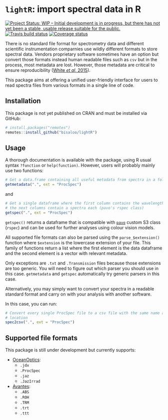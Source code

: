 # `lightR`: import spectral data in R


[![Project Status: WIP – Initial development is in progress, but there has not yet been a stable, usable release suitable for the public.](https://www.repostatus.org/badges/latest/wip.svg)](https://www.repostatus.org/#wip)
[![Travis build status](https://travis-ci.org/Bisaloo/lightR.svg?branch=master)](https://travis-ci.org/Bisaloo/lightR)
[![Coverage status](https://codecov.io/gh/Bisaloo/lightR/branch/master/graph/badge.svg)](https://codecov.io/github/Bisaloo/lightR?branch=master)

There is no standard file format for spectrometry data and different scientific
instrumentation comparnies use wildly different formats to store spectral data.
Vendors proprietary software sometimes have an option but convert those formats
instead human readable files such as `csv` but in the process, most metadata
are lost. However, those metadata are critical to ensure reproducibility ([White
*et al*, 2015](https://doi.org/10.1016/j.anbehav.2015.05.007)).

This package aims at offering a unified user-friendly interface for users to 
read spectra files from various formats in a single line of code.

## Installation

This package is not yet published on CRAN and must be installed via GitHub:

```r
# install.packages("remotes")
remotes::install_github("bisaloo/lightR")
```

## Usage

A thorough documentation is available with the package, using R usual syntax
`?function` or `help(function)`. However, users will probably mainly use two 
functions:

```r
# Get a data.frame containing all useful metadata from spectra in a folder
getmetadata(".", ext = "ProcSpec")
```

and

```r
# Get a single dataframe where the first column contains the wavelengths and 
# the next columns contain a spectra each (pavo's rspec class)
getspec(".", ext = "ProcSpec")
```

`getspec()` returns a dataframe that is compatible with [`pavo`](https://github.com/rmaia/pavo) custom S3 class (`rspec`) and can be
used for further analyses using colour vision models.

All supported file formats can also be parsed using the `parse_$extension()` 
function where `$extension` is the lowercase extension of your file. This
family of functions return a list where the first element is the data dataframe
and the second element is a vector with relevant metadata.

Only exceptions are `.txt` and `.Transmission` files because those extensions
are too generic. You will need to figure out which parser you should use in this
case. `getmetadata` and `getspec` automatically try generic parsers in this
case.

Alternatively, you may simply want to convert your spectra in a readable 
standard format and carry on with your analysis with another software.

In this case, you can run:

```r
# Convert every single ProcSpec file to a csv file with the same name and 
# location
spec2csv(".", ext = "ProcSpec")
```

## Supported file formats

This package is still under development but currently supports:

- [OceanOptics](https://oceanoptics.com/):
    * `.jdx`
    * `.ProcSpec`
    * `.jaz`
    * `.JazIrrad`
- [Avantes](https://www.avantes.com/):
    * `.ABS`
    * `.ROH`
    * `.TRM`
    * `.trt`
    * `.ttt`
  

